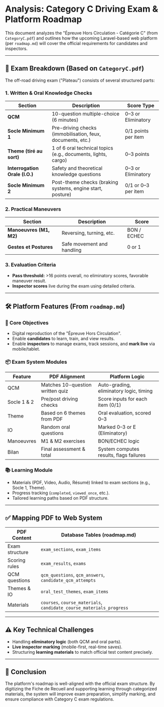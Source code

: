 # Analysis: Category C Driving Exam & Platform Roadmap

This document analyzes the "Épreuve Hors Circulation - Catégorie C" (from `CategoryC.pdf`) and outlines how the upcoming Laravel-based web platform (per `roadmap.md`) will cover the official requirements for candidates and inspectors.

---

## 🧪 Exam Breakdown (Based on `CategoryC.pdf`)

The off-road driving exam ("Plateau") consists of several structured parts:

### 1. Written & Oral Knowledge Checks
| Section | Description | Score Type |
|--------|-------------|------------|
| **QCM** | 10-question multiple-choice (6 minutes) | 0–3 or Eliminatory |
| **Socle Minimum 1** | Pre-driving checks (immobilisation, feux, documents, etc.) | 0/1 points per item |
| **Theme (tiré au sort)** | 1 of 6 oral technical topics (e.g., documents, lights, cargo) | 0–3 points |
| **Interrogation Orale (I.O.)** | Safety and theoretical knowledge questions | 0–3 or Eliminatory |
| **Socle Minimum 2** | Post-theme checks (braking systems, engine start, posture) | 0/1 or 0–3 per item |

### 2. Practical Maneuvers
| Section | Description | Score |
|--------|-------------|--------|
| **Manoeuvres (M1, M2)** | Reversing, turning, etc. | BON / ECHEC |
| **Gestes et Postures** | Safe movement and handling | 0 or 1 |

### 3. Evaluation Criteria
- **Pass threshold:** >16 points overall, no eliminatory scores, favorable maneuver result.
- **Inspector scores** live during the exam using detailed criteria.

---

## 🛠 Platform Features (From `roadmap.md`)

### 🎯 Core Objectives
- Digital reproduction of the "Épreuve Hors Circulation".
- Enable **candidates** to learn, train, and view results.
- Enable **inspectors** to manage exams, track sessions, and **mark live** via mobile/tablet.

### 📦 Exam System Modules
| Feature | PDF Alignment | Platform Logic |
|--------|---------------|----------------|
| QCM | Matches 10-question written quiz | Auto-grading, eliminatory logic, timing |
| Socle 1 & 2 | Pre/post driving checks | Score inputs for each item (0/1) |
| Theme | Based on 6 themes from PDF | Oral evaluation, scored 0–3 |
| IO | Random oral questions | Marked 0–3 or E (Eliminatory) |
| Manoeuvres | M1 & M2 exercises | BON/ECHEC logic |
| Bilan | Final assessment & total | System computes results, flags failures |

### 📚 Learning Module
- Materials (PDF, Video, Audio, Résumé) linked to exam sections (e.g., Socle 1, Theme).
- Progress tracking (`completed`, `viewed_once`, etc.).
- Tailored learning paths based on PDF structure.

---

## ✅ Mapping PDF to Web System

| PDF Content | Database Tables (roadmap.md) |
|-------------|-------------------------------|
| Exam structure | `exam_sections`, `exam_items` |
| Scoring rules | `exam_results`, `exams` |
| QCM questions | `qcm_questions`, `qcm_answers`, `candidate_qcm_attempts` |
| Themes & IO | `oral_test_themes`, `exam_items` |
| Materials | `courses`, `course_materials`, `candidate_course_materials_progress` |

---

## ⚠️ Key Technical Challenges
- Handling **eliminatory logic** (both QCM and oral parts).
- **Live inspector marking** (mobile-first, real-time saves).
- Structuring **learning materials** to match official test content precisely.

---

## 📌 Conclusion

The platform's roadmap is well-aligned with the official exam structure. By digitizing the Fiche de Recueil and supporting learning through categorized materials, the system will improve exam preparation, simplify marking, and ensure compliance with Category C exam regulations.

